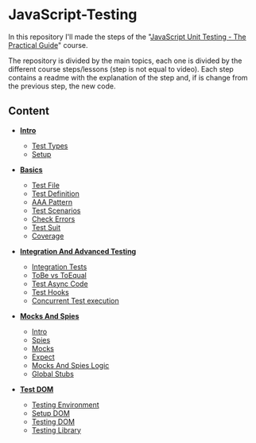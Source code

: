 # JavaScript-Testing

In this repository I'll made the steps of the
"[JavaScript Unit Testing - The Practical Guide](https://www.udemy.com/course/javascript-unit-testing-the-practical-guide)" course.

The repository is divided by the main topics, 
each one is divided by the different course steps/lessons (step is not equal to video).
Each step contains a readme with the explanation of the step and, 
if is change from the previous step, the new code.

## Content

- [**Intro**](./00%20-%20Intro/readme.md)
    - [Test Types](./00%20-%20Intro/readme.md#test-types)
    - [Setup](./00%20-%20Intro/readme.md#setup)

- [**Basics**](./01%20-%20Basics/readme.md)
    - [Test File](./01%20-%20Basics/readme.md#test-file)
    - [Test Definition](./01%20-%20Basics/readme.md#test-definition)
    - [AAA Pattern](./01%20-%20Basics/readme.md#aaa-pattern)
    - [Test Scenarios](./01%20-%20Basics/readme.md#test-scenarios)
    - [Check Errors](./01%20-%20Basics/readme.md#check-errors)
    - [Test Suit](./01%20-%20Basics/readme.md#test-suit)
    - [Coverage](./01%20-%20Basics/readme.md#coverage)

- [**Integration And Advanced Testing**](./02%20-%20Integration%20And%20Advanced%20Testing/readme.md)
    - [Integration Tests](./02%20-%20Integration%20And%20Advanced%20Testing/readme.md#integration-tests)
    - [ToBe vs ToEqual](./02%20-%20Integration%20And%20Advanced%20Testing/readme.md#tobe-vs-toequal)
    - [Test Async Code](./02%20-%20Integration%20And%20Advanced%20Testing/readme.md#test-async-code)
    - [Test Hooks](./02%20-%20Integration%20And%20Advanced%20Testing/readme.md#test-hooks)
    - [Concurrent Test execution](./02%20-%20Integration%20And%20Advanced%20Testing/readme.md#concurrent-test-execution)

- [**Mocks And Spies**](./03%20-%20Mocks%20And%20Spies/readme.md)
    - [Intro](./03%20-%20Mocks%20And%20Spies/readme.md#intro)
    - [Spies](./03%20-%20Mocks%20And%20Spies/readme.md#spies)
    - [Mocks](./03%20-%20Mocks%20And%20Spies/readme.md#mocks)
    - [Expect](./03%20-%20Mocks%20And%20Spies/readme.md#expect)
    - [Mocks And Spies Logic](./03%20-%20Mocks%20And%20Spies/readme.md#mocks-and-spies-logic)
    - [Global Stubs](./03%20-%20Mocks%20And%20Spies/readme.md#global-stubs)

- [**Test DOM**](./04%20-%20Test%20DOM/readme.md)
    - [Testing Environment](./04%20-%20Test%20DOM/readme.md#testing-environment)
    - [Setup DOM](./04%20-%20Test%20DOM/readme.md#setup-dom)
    - [Testing DOM](./04%20-%20Test%20DOM/readme.md#testing-dom)
    - [Testing Library](./04%20-%20Test%20DOM/readme.md#testing-library)

